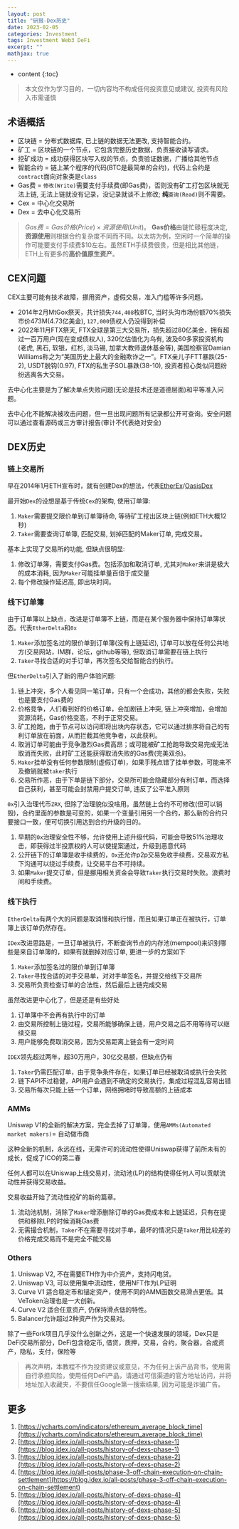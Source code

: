 ```yaml
---
layout: post
title: "研报-Dex历史"
date: 2023-02-05
categories: Investment
tags: Investment Web3 DeFi
excerpt: ""
mathjax: true
---
```


* content
{:toc}

> 本文仅作为学习目的，一切内容均不构成任何投资意见或建议, 投资有风险入市需谨慎

## 术语概括

* 区块链 = 分布式数据库, 已上链的数据无法更改, 支持智能合约。
* 矿工 = 区块链的一个节点，它包含完整历史数据，负责接收读写请求。
* 挖矿成功 = 成功获得区块写入权的节点，负责验证数据，广播给其他节点
* 智能合约 = 链上某个程序的代码(BTC是最简单的合约)，代码上合约是`contract`面向对象类是`class`
* Gas费 = `修改(Write)`需要支付手续费(即Gas费)，否则没有矿工打包区块就无法上链, 无法上链就没有记录，没记录就谈不上修改; **纯**`查询(Read)`则不需要。
* Cex = 中心化交易所
* Dex = 去中心化交易所

> $Gas费 = {Gas价格(Price)}\times{资源使用(Unit)}$。 **Gas价格**由链忙碌程度决定, **资源使用**则根据合约复杂度不同而不同。以太坊为例，空闲时一个简单的操作可能要支付手续费$10左右。虽然ETH手续费很贵，但是相比其他链，ETH上有更多的**高价值原生资产**。

## CEX问题

CEX主要可能有技术故障，挪用资产，虚假交易，准入门槛等许多问题。

* 2014年2月MtGox祭天，共计损失`744,408`枚BTC, 当时头沟市场份额70%损失市价473M(4.73亿美金), `127,000`债权人仍没得到补偿
* 2022年11月FTX祭天, FTX全球是第三大交易所，损失超过80亿美金，拥有超过一百万用户(现在变成债权人), 320亿估值化为乌有, 波及60多家投资机构(老虎, 黑石, 软银，红杉, 淡马锡, 加拿大教师退休基金等), 美国检察官Damian Williams称之为“美国历史上最大的金融欺诈之一”。FTX亲儿子FTT暴跌(25-2), USDT脱钩(0.97), FTX的私生子SOL暴跌(38-10), 投资者担心类似问题纷纷逃离各大交易。

去中心化主要是为了解决单点失败问题(无论是技术还是道德层面)和平等准入问题。

去中心化不能解决被攻击问题，但一旦出现问题所有记录都公开可查询。安全问题可以通过查看源码或三方审计报告(审计不代表绝对安全)

## DEX历史

### 链上交易所

早在2014年1月ETH宣布时，就有创建Dex的想法，代表[EtherEx](https://github.com/geemaple/etherex)/[OasisDex](https://github.com/geemaple/maker-otc)

最开始`Dex`的设想是基于传统`Cex`的架构, 使用订单簿:

1. `Maker`需要提交限价单到订单簿待命, 等待矿工挖出区块上链(例如ETH大概12秒)
2. `Taker`需要查询订单簿, 匹配交易, 划掉匹配的Maker订单, 完成交易。

基本上实现了交易所的功能, 但缺点很明显:

1. 修改订单簿，需要支付Gas费。包括添加和取消订单, 尤其对`Maker`来讲是极大的成本消耗, 因为`Maker`可能挂单量百倍于成交量
2. 每个修改操作延迟高, 即出块时间。

### 线下订单簿

由于订单簿以上缺点，改进是订单簿不上链，而是在某个服务器中保持订单簿状态。代表`EtherDelta`和`0x`

1. `Maker`添加签名过的限价单到订单簿(没有上链延迟), 订单可以放在任何公共地方(交易网站，IM群，论坛，github等等), 但取消订单需要在链上执行
2. `Taker`寻找合适的对手订单，再次签名交给智能合约执行。

但`EtherDelta`引入了新的用户体验问题:

1. 链上冲突，多个人看见同一笔订单，只有一个会成功，其他的都会失败，失败也是要支付Gas费的
2. 价格竞争，人们看到好的价格订单，会加剧链上冲突, 链上冲突增加，会增加资源消耗，Gas价格变高，不利于正常交易。
3. 矿工抢跑，由于节点可以访问即将出块内存状态，它可以通过排序将自己的有利订单放在前面，从而拦截其他竞争者，以此获利。
4. 取消订单可能由于竞争激烈Gas费高昂；或可能被矿工抢跑导致交易完成无法取消而失败，此时矿工还能获得取消失败的Gas费(完美双杀)。
5. `Maker`挂单没有任何参数限制(虚假订单)，如果手残点错了挂单参数，可能来不及撤销就被`taker`执行
6. 交易所作恶，由于下单是链下部分，交易所可能会隐藏部分有利订单，而选择自己获利，甚至可能会封禁用户提交订单, 违反了公平准入原则

`0x`引入治理代币`ZRX`, 但除了治理貌似没啥用。虽然链上合约不可修改(但可以销毁)，合约里面的参数是可变的，如果一个变量引用另一个合约，那么新的合约只要接口一致，便可切换引用达到合约升级的目的。

1. 早期的`0x`治理安全性不够，允许使用上述升级代码，可能会导致51%治理攻击，即获得过半投票权的人可以使提案通过，升级到恶意代码
2. 公开链下的订单簿是收手续费的，`0x`还允许p2p交易免收手续费，交易双方私下沟通可以绕过手续费，让交易平台不可持续。
3. 如果`Maker`提交订单，但是挪用相关资金会导致`Taker`执行交易时失败。浪费时间和手续费。


### 线下执行

`EtherDelta`有两个大的问题是取消慢和执行慢，而且如果订单正在被执行，订单簿上该订单仍然存在。

`IDex`改进思路是，一旦订单被执行，不断查询节点的内存池(mempool)来识别哪些是来自订单簿的，如果有就删掉对应订单, 更进一步的方案如下

1. `Maker`添加签名过的限价单到订单簿
2. `Taker`寻找合适的对手交易单，对对手单签名，并提交给线下交易所
3. 交易所负责检查订单的合法性，然后最后上链完成交易

虽然改进更中心化了，但是还是有些好处

1. 订单簿中不会再有执行中的订单
2. 由交易所控制上链过程，交易所能够确保上链，用户交易之后不用等待可以继续交易
3. 用户能够免费取消交易，因为交易距离上链会有一定时间

`IDEX`领先超过两年，超30万用户，30亿交易额，但缺点仍有

1. `Taker`仍需匹配订单，由于竞争条件存在，如果订单已经被取消或执行会失败
2. 链下API不过稳健，API用户会遇到不确定的交易执行，集成过程混乱容易出错
3. 交易所每次只能上链一个订单，网络拥堵时导致高额的上链成本

### AMMs

Uniswap V1的全新的解决方案，完全去掉了订单簿，使用`AMMs(Automated market makers)`= 自动做市商

这种全新的机制，永远在线，无需许可的流动性使得Uniswap获得了前所未有的成长，促成了ICO的第二春

任何人都可以在Uniswap上线交易对，流动池(LP)的结构使得任何人可以贡献流动性并获得交易收益。

交易收益开始了流动性挖矿的新的篇章。

1. 流动池机制，消除了`Maker`增添删除订单的Gas费成本和上链延迟，只有在提供和移除LP的时候消耗Gas费
2. 无需撮合机制，`Taker`不在需要寻找对手单，最坏的情况只是`Taker`用比较差的价格完成交易而不是完全不能交易

### Others

1. Uniswap V2, 不在需要ETH作为中介资产，支持闪电贷。
2. Uniswap V3, 可以使用集中流动性，使用NFT作为LP证明
3. Curve V1 适合稳定币和锚定资产，使用不同的AMM函数交易滑点更低。其VeToken治理也是一大创新。
4. Curve V2 适合任意资产, 仍保持滑点低的特性。
5. Balancer允许超过2种资产作为交易对。

除了一些Fork项目几乎没什么创新之外，这是一个快速发展的领域，Dex只是DeFi交易所部分，DeFi包含稳定币, 借贷，质押，交易，合约，聚合器，合成资产，隐私，支付，保险等

> 再次声明，本教程不作为投资建议或意见，不为任何上诉产品背书，使用需自行承担风险，使用任何DeFi产品，请通过可信渠道的官方地址访问，并将地址加入收藏夹，不要信任Google第一搜索结果, 因为可能是诈骗广告。

## 更多

1. [https://ycharts.com/indicators/ethereum_average_block_time](https://ycharts.com/indicators/ethereum_average_block_time)
2. [https://blog.idex.io/all-posts/history-of-dexs-phase-1](https://blog.idex.io/all-posts/history-of-dexs-phase-1)
3. [https://blog.idex.io/all-posts/history-of-dexs-phase-2](https://blog.idex.io/all-posts/history-of-dexs-phase-2)
4. [https://blog.idex.io/all-posts/phase-3-off-chain-execution-on-chain-settlement](https://blog.idex.io/all-posts/phase-3-off-chain-execution-on-chain-settlement)
5. [https://blog.idex.io/all-posts/history-of-dexs-phase-4](https://blog.idex.io/all-posts/history-of-dexs-phase-4)
6. [https://blog.idex.io/all-posts/history-of-dexs-phase-5](https://blog.idex.io/all-posts/history-of-dexs-phase-5)